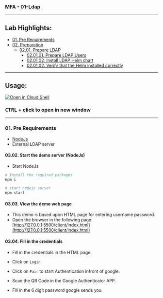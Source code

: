 ### MFA - [01-Ldap](Labs/01-Ldap)
---

## Lab Highlights:

- [01. Pre Requirements](#01-Pre-Requirements)
- [02. Preparation](#02-Preparation)
  - [02.01. Prepare LDAP](#0201-Prepare-LDAP)
    - [02.01.01. Prepare LDAP Users](#020101-Prepare-LDAP-Users)
    - [02.01.02. Install LDAP Helm chart](#020102-Install-LDAP-Helm-chart)
    - [02.01.02. Verify that the Helm installed correctly](#020102-Verify-that-the-Helm-installed-correctly)

---

<!-- inPage TOC end -->

## Usage:

[![Open in Cloud Shell](https://gstatic.com/cloudssh/images/open-btn.svg)](https://console.cloud.google.com/cloudshell/editor?cloudshell_git_repo=https://github.com/Shachar297/Ldap-GoogleAuth.git)

### **<kbd>CTRL</kbd> + click to open in new window**

---

### 01. Pre Requirements

- [NodeJs](https://nodejs.org/en/)
- External LDAP server

#### 03.02. Start the demo server (NodeJs)

- Start NodeJs
```sh
# Install the required packages
npm i 

# start nodejs server
npm start
```

#### 03.03. View the demo web page
- This demo is based upon HTML page for entering username password.
- Open the browser in the following page:
[http://127.0.0.1:5500/client/index.html](http://127.0.0.1:5500/client/index.html)
#### 03.04. Fill in the credentials
- Fill in the credentials in the HTML page.
- Click on `Login`

- Click on `Pair` to start Authentication infront of google.

- Scan the QR Code in the Google Authenticator APP.

- Fill in the 6 digit password google sends you.
